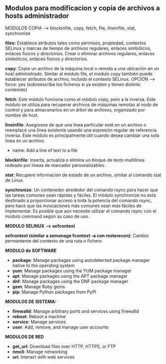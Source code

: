 Modulos para modificacion y copia de archivos a hosts administrador
-------------------------------------------------------------------

MODULOS COPIA --> blockinfile, copy, fetch, file, lineinfile, stat, synchronize


**files:**
Establece atributos tales como permisos, propiedad, contextos SELinux y marcas de tiempo de archivos regulares, 
enlaces simbólicos, enlaces físicos y directorios. Crear o eliminar archivos regulares, enlaces simbólicos,
enlaces físicos y directorios. 

**copy**:
Copie un archivo de la máquina local o remota a una ubicación en un host administrado. 
Similar al módulo file, el módulo copy también puede establecer atributos de archivo, incluido el contexto SELinux.
OPCION --> force: yes (sobreescribe los ficheros si ya existen y tienen distinto contenido)

**fetch**:
Este módulo funciona como el módulo copy, pero a la inversa. Este módulo se utiliza para recuperar archivos de 
máquinas remotas al nodo de control y para almacenarlos en un árbol de archivos, organizado por nombre de host.

**lineinfile**:
Asegúrese de que una línea particular esté en un archivo o reemplace una línea existente usando una expresión 
regular de referencia inversa. Este módulo es principalmente útil cuando desea cambiar una sola línea en un archivo.
- name: Add a line of text to a file

**blockinfile**:
Inserta, actualiza o elimina un bloque de texto multilínea rodeado por líneas de marcador personalizables.

**stat**:
Recupere información de estado de un archivo, similar al comando stat de Linux.

**synchronize**:
Un contenedor alrededor del comando rsync para hacer que las tareas comunes sean rápidas y fáciles. 
El módulo synchronize no está destinado a proporcionar acceso a toda la potencia del comando rsync, 
pero hace que las invocaciones más comunes sean más fáciles de implementar.
Es posible que aún necesite utilizar el comando rsync con el modulo command según su caso de uso.

**MODULO SELINUX --> sefcontext**

**sefcontext (similar a semanage fcontext -a con restorecon)**:
Cambio permantente del contexto de una ruta o fichero

**MODULO de SOFTWARE**

* **package**: Manage packages using autodetected package manager native to the operating system
* **yum**: Manage packages using the YUM package manager
* **apt**: Manage packages using the APT package manager
* **dnf**: Manage packages using the DNF package manager
* **gem**: Manage Ruby gems
* **pip**: Manage Python packages from PyPI

**MODULOS DE SISTEMA:**

* **firewalld**: Manage arbitrary ports and services using firewalld
* **reboot**: Reboot a machine
* **service**: Manage services
* **user**: Add, remove, and manage user accounts

**MODULOS DE RED**

* **get_url**: Download files over HTTP, HTTPS, or FTP
* **nmcli**: Manage networking
* **uri**: Interact with web services


